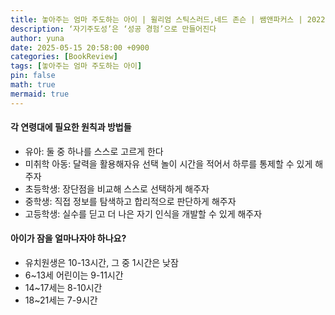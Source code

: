 ```yaml
---
title: 놓아주는 엄마 주도하는 아이 | 윌리엄 스틱스러드,네드 존슨 | 쌤앤파커스 | 2022.03.02.
description: ‘자기주도성’은 ‘성공 경험’으로 만들어진다
author: yuna
date: 2025-05-15 20:58:00 +0900
categories: [BookReview]
tags: [놓아주는 엄마 주도하는 아이]
pin: false
math: true
mermaid: true
---
```


#### 각 연령대에 필요한 원칙과 방법들
- 유아: 둘 중 하나를 스스로 고르게 한다
- 미취학 아동: 달력을 활용해자유 선택 놀이 시간을 적어서 하루를 통제할 수 있게 해주자
- 초등학생: 장단점을 비교해 스스로 선택하게 해주자
- 중학생: 직접 정보를 탐색하고 합리적으로 판단하게 해주자
- 고등학생: 실수를 딛고 더 나은 자기 인식을 개발할 수 있게 해주자

#### 아이가 잠을 얼마나자야 하나요?
- 유치원생은 10-13시간, 그 중 1시간은 낮잠
- 6~13세 어린이는 9-11시간
- 14~17세는 8-10시간
- 18~21세는 7-9시간
